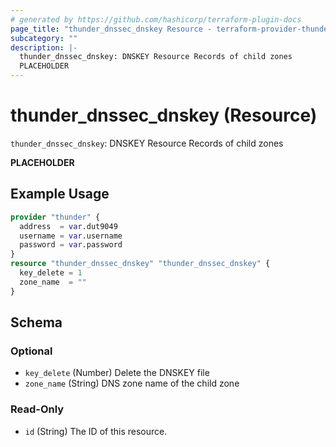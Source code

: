 ```yaml
---
# generated by https://github.com/hashicorp/terraform-plugin-docs
page_title: "thunder_dnssec_dnskey Resource - terraform-provider-thunder"
subcategory: ""
description: |-
  thunder_dnssec_dnskey: DNSKEY Resource Records of child zones
  PLACEHOLDER
---
```


# thunder_dnssec_dnskey (Resource)

`thunder_dnssec_dnskey`: DNSKEY Resource Records of child zones

__PLACEHOLDER__

## Example Usage

```terraform
provider "thunder" {
  address  = var.dut9049
  username = var.username
  password = var.password
}
resource "thunder_dnssec_dnskey" "thunder_dnssec_dnskey" {
  key_delete = 1
  zone_name  = ""
}
```

<!-- schema generated by tfplugindocs -->
## Schema

### Optional

- `key_delete` (Number) Delete the DNSKEY file
- `zone_name` (String) DNS zone name of the child zone

### Read-Only

- `id` (String) The ID of this resource.


